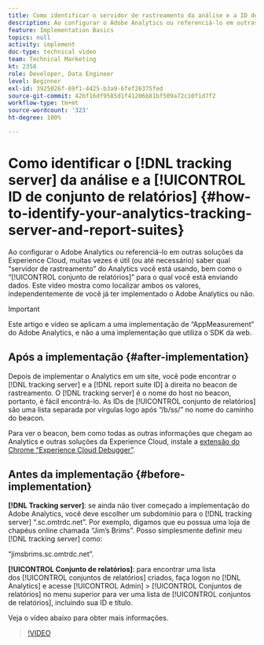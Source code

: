 ```yaml
---
title: Como identificar o servidor de rastreamento da análise e a ID de conjunto de relatórios
description: Ao configurar o Adobe Analytics ou referenciá-lo em outras soluções da Experience Cloud, muitas vezes é útil (ou até necessário) saber qual “servidor de rastreamento” do Analytics você está usando, bem como o “conjunto de relatórios” para o qual você está enviando dados. Este vídeo mostra como localizar ambos os valores, independentemente de você já ter implementado o Adobe Analytics ou não.
feature: Implementation Basics
topics: null
activity: implement
doc-type: technical video
team: Technical Marketing
kt: 2358
role: Developer, Data Engineer
level: Beginner
exl-id: 3925026f-69f1-4425-b3a9-6fef26375fed
source-git-commit: 42bf16df9585d1f41206b81bf509a72c10f1d7f2
workflow-type: tm+mt
source-wordcount: '323'
ht-degree: 100%

---
```


# Como identificar o [!DNL tracking server] da análise e a [!UICONTROL ID de conjunto de relatórios] {#how-to-identify-your-analytics-tracking-server-and-report-suites}

Ao configurar o Adobe Analytics ou referenciá-lo em outras soluções da Experience Cloud, muitas vezes é útil (ou até necessário) saber qual “servidor de rastreamento” do Analytics você está usando, bem como o “[!UICONTROL conjunto de relatórios]” para o qual você está enviando dados. Este vídeo mostra como localizar ambos os valores, independentemente de você já ter implementado o Adobe Analytics ou não.

>[!IMPORTANT]
>
>Este artigo e vídeo se aplicam a uma implementação de “AppMeasurement” do Adobe Analytics, e não a uma implementação que utiliza o SDK da web.

## Após a implementação {#after-implementation}

Depois de implementar o Analytics em um site, você pode encontrar o [!DNL tracking server] e a [!DNL report suite ID] à direita no beacon de rastreamento. O [!DNL tracking server] é o nome do host no beacon, portanto, é fácil encontrá-lo. As IDs de [!UICONTROL conjunto de relatórios] são uma lista separada por vírgulas logo após “/b/ss/” no nome do caminho do beacon.

Para ver o beacon, bem como todas as outras informações que chegam ao Analytics e outras soluções da Experience Cloud, instale a [extensão do Chrome “Experience Cloud Debugger”](https://chrome.google.com/webstore/detail/adobe-experience-cloud-de/ocdmogmohccmeicdhlhhgepeaijenapj?hl=pt-BR).

## Antes da implementação {#before-implementation}

**[!DNL Tracking server]**: se ainda não tiver começado a implementação do Adobe Analytics, você deve escolher um subdomínio para o [!DNL tracking server] “.sc.omtrdc.net”. Por exemplo, digamos que eu possua uma loja de chapéus online chamada “Jim’s Brims”. Posso simplesmente definir meu [!DNL tracking server] como:

“jimsbrims.sc.omtrdc.net”.

**[!UICONTROL Conjunto de relatórios]**: para encontrar uma lista dos [!UICONTROL conjuntos de relatórios] criados, faça logon no [!DNL Analytics] e acesse [!UICONTROL Admin] > [!UICONTROL Conjuntos de relatórios] no menu superior para ver uma lista de [!UICONTROL conjuntos de relatórios], incluindo sua ID e título.

Veja o vídeo abaixo para obter mais informações.

>[!VIDEO](https://video.tv.adobe.com/v/40899/?quality=12&learn=on&captions=por_br)
